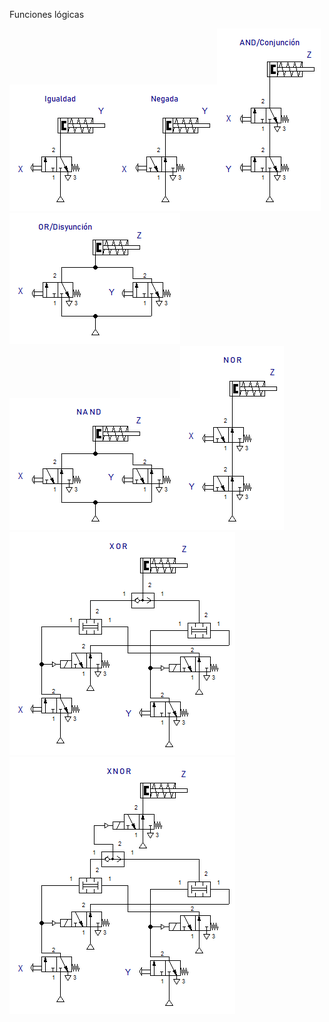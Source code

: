 Funciones lógicas

![71fb8b31e464e610d75b8849fed51e85.png](../../img/29c76c4e5f5c42df8b843762fe2df965.png)![161d3c32c26b816ade8bad8e153ef5bd.png](../../img/d47e4abc49f74a9aa59615b638c86150.png)![8c6cc3096e3c0fb5071e4081edcf55e0.png](../../img/0c23c831d3454d4c9ce47a61528db032.png)![5ebc17a798e0f58ad32b22a2e7b690fa.png](../../img/7e3d756e57b344f783127be0e3754587.png)![6da83c9ba1a85ef9f282d385bd085a4a.png](../../img/4c96460ddf5b4499815b661085b5f01e.png)![7918d003cf7f25ad9bfab3fe54806bb7.png](../../img/cf99b46f14234ab9be4c1baa231456d1.png)![97e124022805bb908a5bfed24506872b.png](../../img/94024b5321e345178648485451a3748a.png)![4929bbd52afdcca80a16df86455095dc.png](../../img/5e3629e4352c41ccb18f0fa4578d0eaf.png)